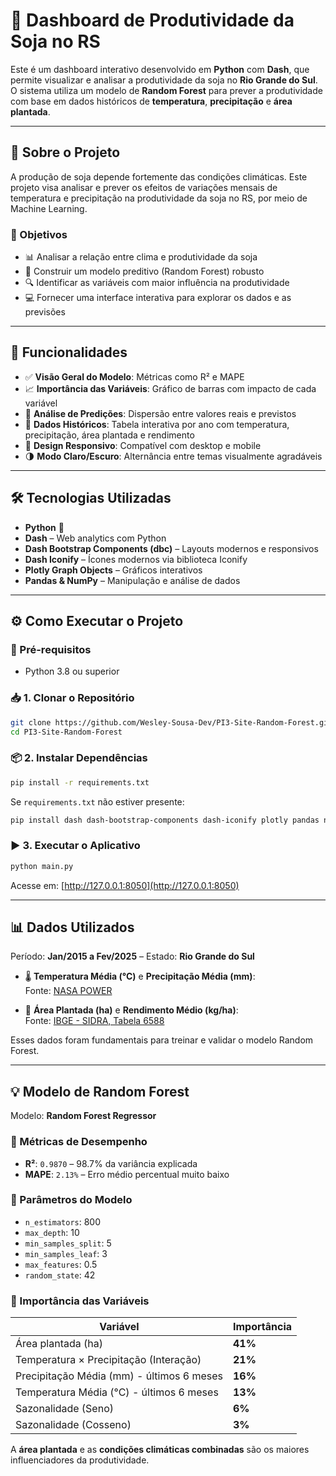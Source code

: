 # 🌱 Dashboard de Produtividade da Soja no RS

Este é um dashboard interativo desenvolvido em **Python** com **Dash**, que permite visualizar e analisar a produtividade da soja no **Rio Grande do Sul**. O sistema utiliza um modelo de **Random Forest** para prever a produtividade com base em dados históricos de **temperatura**, **precipitação** e **área plantada**.

---

## 📄 Sobre o Projeto

A produção de soja depende fortemente das condições climáticas. Este projeto visa analisar e prever os efeitos de variações mensais de temperatura e precipitação na produtividade da soja no RS, por meio de Machine Learning.

### 🎯 Objetivos
- 📊 Analisar a relação entre clima e produtividade da soja  
- 🤖 Construir um modelo preditivo (Random Forest) robusto  
- 🔍 Identificar as variáveis com maior influência na produtividade  
- 💻 Fornecer uma interface interativa para explorar os dados e as previsões  

---

## 🚀 Funcionalidades

- ✅ **Visão Geral do Modelo**: Métricas como R² e MAPE  
- 📈 **Importância das Variáveis**: Gráfico de barras com impacto de cada variável  
- 🔄 **Análise de Predições**: Dispersão entre valores reais e previstos  
- 📅 **Dados Históricos**: Tabela interativa por ano com temperatura, precipitação, área plantada e rendimento  
- 📱 **Design Responsivo**: Compatível com desktop e mobile  
- 🌗 **Modo Claro/Escuro**: Alternância entre temas visualmente agradáveis  

---

## 🛠️ Tecnologias Utilizadas

- **Python** 🐍
- **Dash** – Web analytics com Python  
- **Dash Bootstrap Components (dbc)** – Layouts modernos e responsivos  
- **Dash Iconify** – Ícones modernos via biblioteca Iconify  
- **Plotly Graph Objects** – Gráficos interativos  
- **Pandas & NumPy** – Manipulação e análise de dados  

---

## ⚙️ Como Executar o Projeto

### 📌 Pré-requisitos
- Python 3.8 ou superior

### 📥 1. Clonar o Repositório
```bash
git clone https://github.com/Wesley-Sousa-Dev/PI3-Site-Random-Forest.git
cd PI3-Site-Random-Forest
```

### 📦 2. Instalar Dependências
```bash
pip install -r requirements.txt
```

Se `requirements.txt` não estiver presente:
```bash
pip install dash dash-bootstrap-components dash-iconify plotly pandas numpy
```

### ▶️ 3. Executar o Aplicativo
```bash
python main.py
```

Acesse em: [http://127.0.0.1:8050](http://127.0.0.1:8050)

---

## 📊 Dados Utilizados

Período: **Jan/2015 a Fev/2025** – Estado: **Rio Grande do Sul**

- 🌡️ **Temperatura Média (°C)** e **Precipitação Média (mm)**:  
  Fonte: [NASA POWER](https://power.larc.nasa.gov/data-access-viewer/)

- 🌾 **Área Plantada (ha)** e **Rendimento Médio (kg/ha)**:  
  Fonte: [IBGE - SIDRA, Tabela 6588](https://sidra.ibge.gov.br/tabela/6588)

Esses dados foram fundamentais para treinar e validar o modelo Random Forest.

---

## 💡 Modelo de Random Forest

Modelo: **Random Forest Regressor**

### 🔢 Métricas de Desempenho
- **R²**: `0.9870` – 98.7% da variância explicada  
- **MAPE**: `2.13%` – Erro médio percentual muito baixo

### 🧩 Parâmetros do Modelo
- `n_estimators`: 800  
- `max_depth`: 10  
- `min_samples_split`: 5  
- `min_samples_leaf`: 3  
- `max_features`: 0.5  
- `random_state`: 42  

### 📌 Importância das Variáveis
| Variável                                     | Importância |
|---------------------------------------------|-------------|
| Área plantada (ha)                          | **41%**     |
| Temperatura × Precipitação (Interação)      | **21%**     |
| Precipitação Média (mm) - últimos 6 meses   | **16%**     |
| Temperatura Média (°C) - últimos 6 meses    | **13%**     |
| Sazonalidade (Seno)                         | **6%**      |
| Sazonalidade (Cosseno)                      | **3%**      |

A **área plantada** e as **condições climáticas combinadas** são os maiores influenciadores da produtividade.
